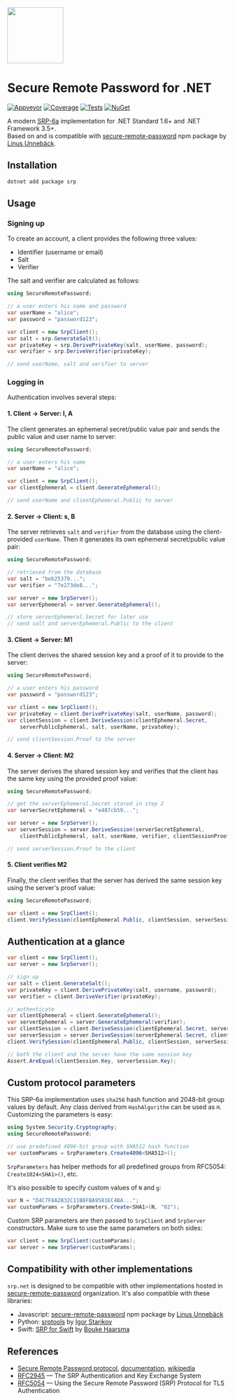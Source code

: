 ﻿<img src="https://raw.githubusercontent.com/secure-remote-password/srp.net/master/images/srp.net.png" width="128" height="128" />

# Secure Remote Password for .NET

[![Appveyor](https://img.shields.io/appveyor/ci/yallie/srp-net.svg)](https://ci.appveyor.com/project/yallie/srp-net)
[![Coverage](https://img.shields.io/codecov/c/github/secure-remote-password/srp.net.svg)](https://codecov.io/gh/secure-remote-password/srp.net)
[![Tests](https://img.shields.io/appveyor/tests/yallie/srp-net.svg)](https://ci.appveyor.com/project/yallie/srp-net/build/tests)
[![NuGet](https://img.shields.io/nuget/v/srp.svg)](https://www.nuget.org/packages/srp)

A modern [SRP-6a](http://srp.stanford.edu) implementation for .NET Standard 1.6+ and .NET Framework 3.5+.  
Based on and is compatible with [secure-remote-password](https://npmjs.com/package/secure-remote-password) npm package by [Linus Unnebäck](https://github.com/LinusU/secure-remote-password).

## Installation

```sh
dotnet add package srp
```

## Usage

### Signing up

To create an account, a client provides the following three values:

* Identifier (username or email)
* Salt
* Verifier

The salt and verifier are calculated as follows:

```c#
using SecureRemotePassword;

// a user enters his name and password
var userName = "alice";
var password = "password123";

var client = new SrpClient();
var salt = srp.GenerateSalt();
var privateKey = srp.DerivePrivateKey(salt, userName, password);
var verifier = srp.DeriveVerifier(privateKey);

// send userName, salt and verifier to server
```

### Logging in

Authentication involves several steps:

#### 1. Client → Server: I, A

The client generates an ephemeral secret/public value pair and sends the 
public value and user name to server:

```c#
using SecureRemotePassword;

// a user enters his name
var userName = "alice";

var client = new SrpClient();
var clientEphemeral = client.GenerateEphemeral();

// send userName and clientEphemeral.Public to server
```

#### 2. Server → Client: s, B

The server retrieves `salt` and `verifier` from the database using the 
client-provided `userName`. Then it generates its own ephemeral secret/public
value pair:

```c#
using SecureRemotePassword;

// retrieved from the database
var salt = "beb25379...";
var verifier = "7e273de8...";

var server = new SrpServer();
var serverEphemeral = server.GenerateEphemeral();

// store serverEphemeral.Secret for later use
// send salt and serverEphemeral.Public to the client
```

#### 3. Client → Server: M1

The client derives the shared session key and a proof of it to provide to the server:

```c#
using SecureRemotePassword;

// a user enters his password
var password = "password123";

var client = new SrpClient();
var privateKey = client.DerivePrivateKey(salt, userName, password);
var clientSession = client.DeriveSession(clientEphemeral.Secret,
    serverPublicEphemeral, salt, userName, privateKey);

// send clientSession.Proof to the server
```

#### 4. Server → Client: M2

The server derives the shared session key and verifies that the client has the
same key using the provided proof value:

```c#
using SecureRemotePassword;

// get the serverEphemeral.Secret stored in step 2
var serverSecretEphemeral = "e487cb59...";

var server = new SrpServer();
var serverSession = server.DeriveSession(serverSecretEphemeral,
    clientPublicEphemeral, salt, userName, verifier, clientSessionProof);

// send serverSession.Proof to the client
```

#### 5. Client verifies M2

Finally, the client verifies that the server has derived the same session key
using the server's proof value:

```c#
using SecureRemotePassword;

var client = new SrpClient();
client.VerifySession(clientEphemeral.Public, clientSession, serverSessionProof);
```

## Authentication at a glance


```c#
var client = new SrpClient();
var server = new SrpServer();

// sign up
var salt = client.GenerateSalt();
var privateKey = client.DerivePrivateKey(salt, username, password);
var verifier = client.DeriveVerifier(privateKey);

// authenticate
var clientEphemeral = client.GenerateEphemeral();
var serverEphemeral = server.GenerateEphemeral(verifier);
var clientSession = client.DeriveSession(clientEphemeral.Secret, serverEphemeral.Public, salt, username, privateKey);
var serverSession = server.DeriveSession(serverEphemeral.Secret, clientEphemeral.Public, salt, username, verifier, clientSession.Proof);
client.VerifySession(clientEphemeral.Public, clientSession, serverSession.Proof);

// both the client and the server have the same session key
Assert.AreEqual(clientSession.Key, serverSession.Key);
```

## Custom protocol parameters

This SRP-6a implementation uses `sha256` hash function and 2048-bit group values
by default. Any class derived from `HashAlgorithm` can be used as `H`. 
Customizing the parameters is easy:

```c#
using System.Security.Cryptography;
using SecureRemotePassword;

// use predefined 4096-bit group with SHA512 hash function
var customParams = SrpParameters.Create4096<SHA512>();
```

`SrpParameters` has helper methods for all predefined groups from RFC5054:
`Create1024<SHA1>()`, etc.

It's also possible to specify custom values of `N` and `g`:

```c#
var N = "D4C7F8A2B32C11B8FBA9581EC4BA...";
var customParams = SrpParameters.Create<SHA1>(N, "02");
```

Custom SRP parameters are then passed to `SrpClient` and `SrpServer` constructors.
Make sure to use the same parameters on both sides:

```c#
var client = new SrpClient(customParams);
var server = new SrpServer(customParams);
```

## Compatibility with other implementations

`srp.net` is designed to be compatible with other implementations hosted
in [secure-remote-password](https://github.com/secure-remote-password/) organization.
It's also compatible with these libraries:

* Javascript: [secure-remote-password](https://npmjs.com/package/secure-remote-password) npm package by [Linus Unnebäck](https://github.com/LinusU/secure-remote-password)
* Python: [srptools](https://pypi.org/project/srptools/) by [Igor Starikov](https://github.com/idlesign/srptools)
* Swift: [SRP for Swift](http://boukehaarsma.nl/SRP/master/) by [Bouke Haarsma](https://github.com/Bouke/SRP)

## References

* [Secure Remote Password protocol](http://srp.stanford.edu/), [documentation](http://srp.stanford.edu/doc.html), [wikipedia](http://en.wikipedia.org/wiki/Secure_remote_password_protocol)
* [RFC2945](http://www.ietf.org/rfc/rfc2945.txt) — The SRP Authentication and Key Exchange System
* [RFC5054](http://www.ietf.org/rfc/rfc5054.txt) — Using the Secure Remote Password (SRP) Protocol for TLS Authentication
